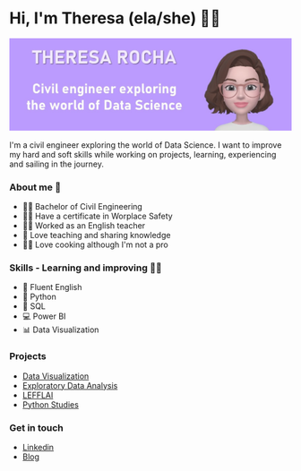 # Hi, I'm Theresa (ela/she) 👋🙂

![GitHub Logo](GitHub3.jpg)

I'm a civil engineer exploring the world of Data Science. I want to improve my hard and soft skills while working on projects, learning, experiencing and sailing in the journey.

### About me 👩

- 👩‍🎓 Bachelor of Civil Engineering
- 👷‍♀️ Have a certificate in Worplace Safety
- 👩‍🏫 Worked as an English teacher
- 💖 Love teaching and sharing knowledge
- 👩‍🍳 Love cooking although I'm not a pro

### Skills - Learning and improving 👩‍💻

- 🗽 Fluent English
- 🐍 Python
- 📑 SQL
- 💻 Power BI
- 📊 Data Visualization

### Projects

- [Data Visualization](https://github.com/theresarocha/projetos_dashboards)
- [Exploratory Data Analysis](https://github.com/theresarocha/estudos_estatistica)
- [LEFFLAI](https://github.com/theresarocha/estudos_LEFLAI_python)
- [Python Studies](https://github.com/theresarocha/estudos_python)

### Get in touch 

- [Linkedin](https://www.linkedin.com/in/theresarocha/)
- [Blog](https://theresarocha.medium.com/)
